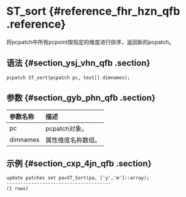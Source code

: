 # ST\_sort {#reference_fhr_hzn_qfb .reference}

将pcpatch中所有pcpoint按指定的维度进行排序，返回新的pcpatch。

## 语法 {#section_ysj_vhn_qfb .section}

```
pcpatch ST_sort(pcpatch pc, text[] dimnames);
```

## 参数 {#section_gyb_phn_qfb .section}

|参数名称|描述|
|:---|:-|
|pc|pcpatch对象。|
|dimnames|属性维度名称数组。|

## 示例 {#section_cxp_4jn_qfb .section}

```
update patches set pa=ST_Sort(pa, ['y','m']::array);
--------------------------------------
(1 rows)
```

